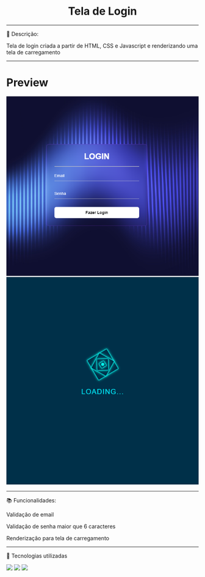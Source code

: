 <h1 align="center"> Tela de Login </h1>

<hr>

:memo: Descrição:

<p>Tela de login criada a partir de HTML, CSS e Javascript e renderizando uma tela de carregamento</p>

<hr>

# Preview
<img src="/img/assets/preview-login.png" alt="tela-login">
<img src="/img/assets/preview-loading.png" alt="tela-carregamento">



<hr>

:books: Funcionalidades:

<p>Validação de email</p>
<p>Validação de senha maior que 6 caracteres</p>
<p>Renderização para tela de carregamento</p>
<hr>

:wrench: Tecnologias utilizadas

<img src="https://img.shields.io/badge/HTML5-E34F26?style=for-the-badge&logo=html5&logoColor=white"> <img src="https://img.shields.io/badge/CSS3-1572B6?style=for-the-badge&logo=css3&logoColor=white"> <img src="https://img.shields.io/badge/JavaScript-F7DF1E?style=for-the-badge&logo=javascript&logoColor=black">

